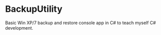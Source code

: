 BackupUtility
=============

Basic Win XP/7 backup and restore console app in C# to teach myself C# development.

